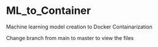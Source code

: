 # ML_to_Container
Machine learning model creation to Docker Containarization

Change branch from  main to master to view the files

